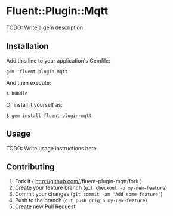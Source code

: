# Fluent::Plugin::Mqtt

TODO: Write a gem description

## Installation

Add this line to your application's Gemfile:

    gem 'fluent-plugin-mqtt'

And then execute:

    $ bundle

Or install it yourself as:

    $ gem install fluent-plugin-mqtt

## Usage

TODO: Write usage instructions here

## Contributing

1. Fork it ( http://github.com/<my-github-username>/fluent-plugin-mqtt/fork )
2. Create your feature branch (`git checkout -b my-new-feature`)
3. Commit your changes (`git commit -am 'Add some feature'`)
4. Push to the branch (`git push origin my-new-feature`)
5. Create new Pull Request
